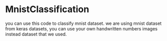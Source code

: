 # MnistClassification

you can use this code to classify mnist dataset.
we are using mnist dataset from keras datasets, you can use your own handwritten numbers images instead dataset that we used.
